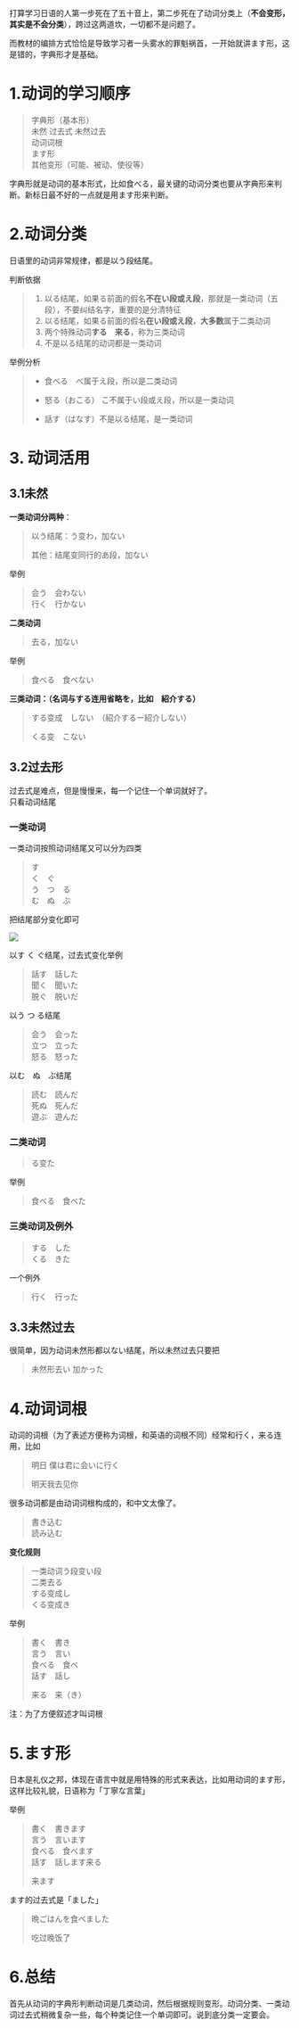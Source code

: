 打算学习日语的人第一步死在了五十音上，第二步死在了动词分类上（**不会变形，其实是不会分类**），跨过这两道坎，一切都不是问题了。

而教材的编排方式恰恰是导致学习者一头雾水的罪魁祸首，一开始就讲ます形，这是错的，字典形才是基础。

# 1.动词的学习顺序

> 字典形（基本形）  
> 未然 过去式 未然过去  
> 动词词根  
> ます形  
> 其他变形（可能、被动、使役等）

字典形就是动词的基本形式，比如食べる，最关键的动词分类也要从字典形来判断。新标日最不好的一点就是用ます形来判断。

# 2.动词分类

日语里的动词非常规律，都是以う段结尾。

判断依据

> 1. 以る结尾，如果る前面的假名**不在い段或え段**，那就是一类动词（五段），不要纠结名字，重要的是分清特征
> 2. 以る结尾，如果る前面的假名**在い段或え段**，**大多数**属于二类动词
> 3. 两个特殊动词**する　来る**，称为三类动词
> 4. 不是以る结尾的动词都是一类动词

举例分析

> * 食べる　べ属于え段，所以是二类动词
>
> * 怒る（おこる） こ不属于い段或え段，所以是一类动词
>
> * 話す（はなす）不是以る结尾，是一类动词

# 3. 动词活用

## 3.1未然

**一类动词分两种**：

> 以う结尾：う变わ，加ない  
>   
> 其他：结尾变同行的あ段，加ない

举例

> 会う　会わない  
> 行く　行かない

**二类动词**

> 去る，加ない

举例

> 食べる　食べない

**三类动词：（名词与する连用省略を，比如　紹介する）**

> する变成　しない　（紹介するー紹介しない）  
>   
> くる变　こない

## 3.2过去形

过去式是难点，但是慢慢来，每一个记住一个单词就好了。  
只看动词结尾

### 一类动词

一类动词按照动词结尾又可以分为四类

> す  
> く　ぐ  
> う　つ　る  
> む　ぬ　ぶ

把结尾部分变化即可

![](http://pic1.zhimg.com/v2-1d9ce179eb7b6b2525639aa49e4c0674_b.png)

以す く ぐ结尾，过去式变化举例

> 話す　話した  
> 聞く　聞いた  
> 脱ぐ　脱いだ

以う つ る结尾

> 会う　会った  
> 立つ　立った  
> 怒る　怒った

以む　ぬ　ぶ结尾

> 読む　読んだ  
> 死ぬ　死んだ  
> 遊ぶ　遊んだ

### 二类动词

> る变た

举例

> 食べる　食べた

### 三类动词及例外

> する　した  
> くる　きた

一个例外

> 行く　行った

## 3.3未然过去

很简单，因为动词未然形都以ない结尾，所以未然过去只要把

> 未然形去い 加かった

# 4.动词词根

动词的词根（为了表述方便称为词根，和英语的词根不同）经常和行く，来る连用，比如

> 明日 僕は君に会いに行く
>
> 明天我去见你

很多动词都是由动词词根构成的，和中文太像了。

> 書き込む  
> 読み込む

**变化规则**

> 一类动词う段变い段  
> 二类去る  
> する变成し  
> くる变成き

举例

> 書く　書き  
> 言う　言い  
> 食べる　食べ  
> 話す　話し
>
> 来る　来（き）

注：为了方便叙述才叫词根

# 5.ます形

日本是礼仪之邦，体现在语言中就是用特殊的形式来表达，比如用动词的ます形，这样比较礼貌，日语称为「丁寧な言葉」

举例

> 書く　書きます  
> 言う　言います  
> 食べる　食べます  
> 話す　話します来る
>
> 来ます

ます的过去式是「ました」

> 晩ごはんを食べました
>
> 吃过晚饭了

# 6.总结

首先从动词的字典形判断动词是几类动词，然后根据规则变形。动词分类、一类动词过去式稍微复杂一些，每个种类记住一个单词即可。说到底分类一定要会。

